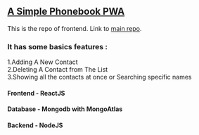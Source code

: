 ## [A Simple Phonebook PWA](https://cryptic-tundra-88294.herokuapp.com/)

This is the repo of frontend.
Link to [main repo](https://github.com/sibesh1/Phonebook-App).

### It has some basics features :

1.Adding A New Contact  
2.Deleting A Contact from The List  
3.Showing all the contacts at once or Searching specific names

#### Frontend - ReactJS

#### Database - Mongodb with MongoAtlas

#### Backend - NodeJS
